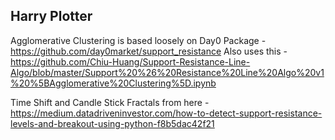 ## Harry Plotter

Agglomerative Clustering is based loosely on Day0 Package - https://github.com/day0market/support_resistance
    Also uses this - https://github.com/Chiu-Huang/Support-Resistance-Line-Algo/blob/master/Support%20%26%20Resistance%20Line%20Algo%20v1%20%5BAgglomerative%20Clustering%5D.ipynb


Time Shift and Candle Stick Fractals from here - https://medium.datadriveninvestor.com/how-to-detect-support-resistance-levels-and-breakout-using-python-f8b5dac42f21
